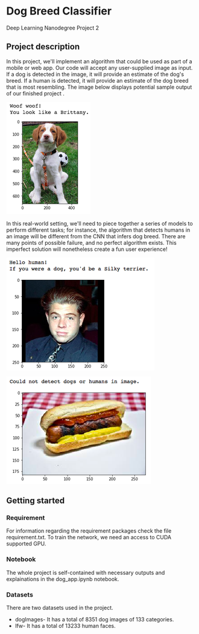 # Dog Breed Classifier
Deep Learning Nanodegree Project 2



## Project description
In this project, we'll  implement an algorithm that could be used as part of a mobile or web app. Our code will accept any user-supplied image as input. If a dog is detected in the image, it will provide an estimate of the dog's breed. If a human is detected, it will provide an estimate of the dog breed that is most resembling. The image below displays potential sample output of our finished project . 

![Sample Dog Output](images/screen_dog.png)

In this real-world setting, we'll need to piece together a series of models to perform different tasks; for instance, the algorithm that detects humans in an image will be different from the CNN that infers dog breed. There are many points of possible failure, and no perfect algorithm exists. This imperfect solution will nonetheless create a fun user experience!

![Sample Human Output](images/screen_human.png)

![Sample Human Output](images/screen_hotdog.png)

## Getting started

### Requirement 
For information regarding the requirement packages check the file requirement.txt. To train the network, we need an access to CUDA supported GPU.

### Notebook
The whole project is self-contained with necessary outputs and explainations in the dog_app.ipynb notebook.

### Datasets
There are two datasets used in the project.
* dogImages- It has a total of 8351 dog images of 133 categories.
* lfw- It has a total of 13233 human faces.
